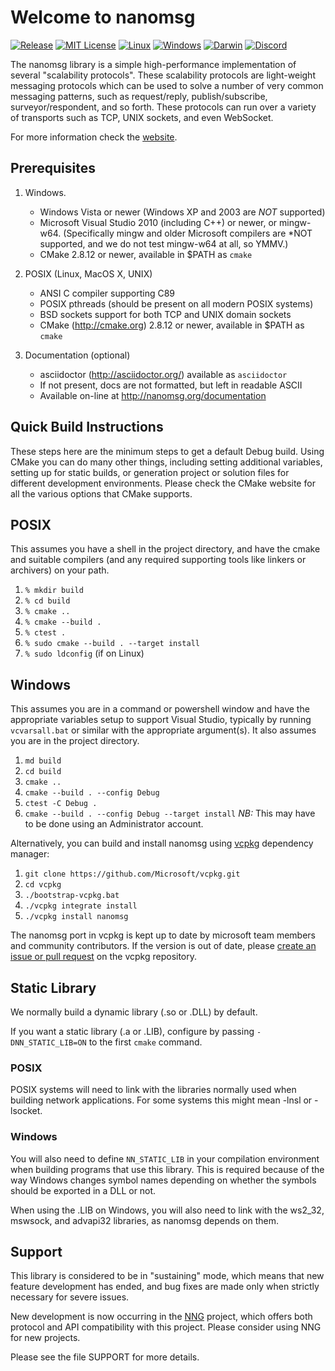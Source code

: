 Welcome to nanomsg
==================

[![Release](https://img.shields.io/github/release/nanomsg/nanomsg.svg)](https://github.com/nanomsg/nanomsg/releases/latest)
[![MIT License](https://img.shields.io/badge/license-MIT-blue.svg)](https://github.com/nanomsg/nanomsg/blob/master/COPYING)
[![Linux](https://img.shields.io/github/workflow/status/nanomsg/nanomsg/linux?logoColor=grey&logo=linux&label=)](https://github.com/nanomsg/nanomsg/actions/workflows/linux.yml)
[![Windows](https://img.shields.io/github/workflow/status/nanomsg/nanomsg/windows?logoColor=grey&logo=windows&label=)](https://github.com/nanomsg/nanomsg/actions/workflows/windows.yml)
[![Darwin](https://img.shields.io/github/workflow/status/nanomsg/nanomsg/darwin?logoColor=grey&logo=apple&label=)](https://github.com/nanomsg/nanomsg/actions/workflows/darwin.yml)
[![Discord](https://img.shields.io/discord/639573728212156478?label=&logo=discord)](https://discord.com/channels/639573728212156478/639574516812742686)

The nanomsg library is a simple high-performance implementation of several
"scalability protocols". These scalability protocols are light-weight messaging
protocols which can be used to solve a number of very common messaging
patterns, such as request/reply, publish/subscribe, surveyor/respondent,
and so forth.  These protocols can run over a variety of transports such
as TCP, UNIX sockets, and even WebSocket.

For more information check the [website](http://nanomsg.org).

Prerequisites
-------------

1. Windows.
   * Windows Vista or newer (Windows XP and 2003 are *NOT* supported)
   * Microsoft Visual Studio 2010 (including C++) or newer, or mingw-w64.
     (Specifically mingw and older Microsoft compilers are *NOT supported,
     and we do not test mingw-w64 at all, so YMMV.)
   * CMake 2.8.12 or newer, available in $PATH as `cmake`

2. POSIX (Linux, MacOS X, UNIX)
   * ANSI C compiler supporting C89
   * POSIX pthreads (should be present on all modern POSIX systems)
   * BSD sockets support for both TCP and UNIX domain sockets
   * CMake (http://cmake.org) 2.8.12 or newer, available in $PATH as `cmake`

3. Documentation (optional)
   * asciidoctor (http://asciidoctor.org/) available as `asciidoctor`
   * If not present, docs are not formatted, but left in readable ASCII
   * Available on-line at http://nanomsg.org/documentation

Quick Build Instructions
------------------------

These steps here are the minimum steps to get a default Debug
build.  Using CMake you can do many other things, including
setting additional variables, setting up for static builds, or
generation project or solution files for different development
environments.  Please check the CMake website for all the various
options that CMake supports.

## POSIX

This assumes you have a shell in the project directory, and have
the cmake and suitable compilers (and any required supporting tools
like linkers or archivers) on your path.

1.  `% mkdir build`
2.  `% cd build`
3.  `% cmake ..`
4.  `% cmake --build .`
5.  `% ctest .`
6.  `% sudo cmake --build . --target install`
7.  `% sudo ldconfig` (if on Linux)

## Windows

This assumes you are in a command or powershell window and have
the appropriate variables setup to support Visual Studio, typically
by running `vcvarsall.bat` or similar with the appropriate argument(s).
It also assumes you are in the project directory.

1.  `md build`
2.  `cd build`
3.  `cmake ..`
4.  `cmake --build . --config Debug`
5.  `ctest -C Debug .`
6.  `cmake --build . --config Debug --target install`
    *NB:* This may have to be done using an Administrator account.

Alternatively, you can build and install nanomsg using [vcpkg](https://github.com/microsoft/vcpkg/) dependency manager:

1.  `git clone https://github.com/Microsoft/vcpkg.git`
2.  `cd vcpkg`
3.  `./bootstrap-vcpkg.bat`
4.  `./vcpkg integrate install`
5.  `./vcpkg install nanomsg`

The nanomsg port in vcpkg is kept up to date by microsoft team members and community contributors.
If the version is out of date, please [create an issue or pull request](https://github.com/Microsoft/vcpkg) on the vcpkg repository.

Static Library
--------------

We normally build a dynamic library (.so or .DLL) by default.

If you want a static library (.a or .LIB), configure by passing
`-DNN_STATIC_LIB=ON` to the first `cmake` command.

### POSIX

POSIX systems will need to link with the libraries normally used when building
network applications.  For some systems this might mean -lnsl or -lsocket.

### Windows

You will also need to define `NN_STATIC_LIB` in your compilation environment
when building programs that use this library.  This is required because of
the way Windows changes symbol names depending on whether the symbols should
be exported in a DLL or not.

When using the .LIB on Windows, you will also need to link with the
ws2_32, mswsock, and advapi32 libraries, as nanomsg depends on them.

Support
-------

This library is considered to be in "sustaining" mode, which means that new
feature development has ended, and bug fixes are made only when strictly
necessary for severe issues.

New development is now occurring in the [NNG](https://github.com/nanomsg/nng)
project, which offers both protocol and API compatibility with this project.
Please consider using NNG for new projects.

Please see the file SUPPORT for more details.
